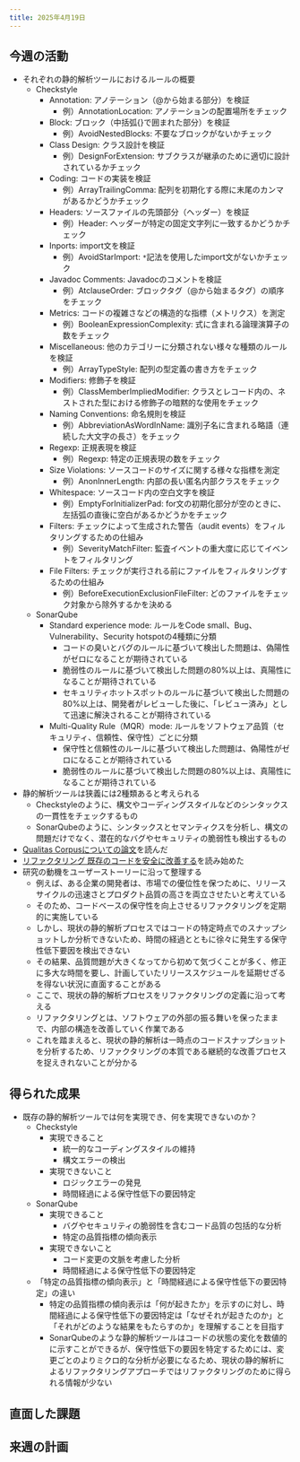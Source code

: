 ```yaml
---
title: 2025年4月19日
---
```

## 今週の活動
- それぞれの静的解析ツールにおけるルールの概要
	- Checkstyle
		- Annotation: アノテーション（@から始まる部分）を検証
			- 例）AnnotationLocation: アノテーションの配置場所をチェック
		- Block: ブロック（中括弧{}で囲まれた部分）を検証
			- 例）AvoidNestedBlocks: 不要なブロックがないかチェック
		- Class Design: クラス設計を検証
			- 例）DesignForExtension: サブクラスが継承のために適切に設計されているかチェック
		- Coding: コードの実装を検証
			- 例）ArrayTrailingComma: 配列を初期化する際に末尾のカンマがあるかどうかチェック
		- Headers: ソースファイルの先頭部分（ヘッダー）を検証
			- 例）Header: ヘッダーが特定の固定文字列に一致するかどうかチェック
		- Inports: import文を検証
			- 例）AvoidStarImport: `*`記法を使用したimport文がないかチェック
		- Javadoc Comments: Javadocのコメントを検証
			- 例）AtclauseOrder: ブロックタグ（@から始まるタグ）の順序をチェック
		- Metrics: コードの複雑さなどの構造的な指標（メトリクス）を測定
			- 例）BooleanExpressionComplexity: 式に含まれる論理演算子の数をチェック
		- Miscellaneous: 他のカテゴリーに分類されない様々な種類のルールを検証
			- 例）ArrayTypeStyle: 配列の型定義の書き方をチェック
		- Modifiers: 修飾子を検証
			- 例）ClassMemberImpliedModifier: クラスとレコード内の、ネストされた型における修飾子の暗黙的な使用をチェック
		- Naming Conventions: 命名規則を検証
			- 例）AbbreviationAsWordInName: 識別子名に含まれる略語（連続した大文字の長さ）をチェック
		- Regexp: 正規表現を検証
			- 例）Regexp: 特定の正規表現の数をチェック
		- Size Violations: ソースコードのサイズに関する様々な指標を測定
			- 例）AnonInnerLength: 内部の長い匿名内部クラスをチェック
		- Whitespace: ソースコード内の空白文字を検証
			- 例）EmptyForInitializerPad: for文の初期化部分が空のときに、左括弧の直後に空白があるかどうかをチェック
		- Filters: チェックによって生成された警告（audit events）をフィルタリングするための仕組み
			- 例）SeverityMatchFilter: 監査イベントの重大度に応じてイベントをフィルタリング
		- File Filters: チェックが実行される前にファイルをフィルタリングするための仕組み
			- 例）BeforeExecutionExclusionFileFilter: どのファイルをチェック対象から除外するかを決める
	- SonarQube
		- Standard experience mode: ルールをCode small、Bug、Vulnerability、Security hotspotの4種類に分類
			- コードの臭いとバグのルールに基づいて検出した問題は、偽陽性がゼロになることが期待されている
			- 脆弱性のルールに基づいて検出した問題の80%以上は、真陽性になることが期待されている
			- セキュリティホットスポットのルールに基づいて検出した問題の80%以上は、開発者がレビューした後に、「レビュー済み」として迅速に解決されることが期待されている
		- Multi-Quality Rule（MQR）mode: ルールをソフトウェア品質（セキュリティ、信頼性、保守性）ごとに分類
			- 保守性と信頼性のルールに基づいて検出した問題は、偽陽性がゼロになることが期待されている
			- 脆弱性のルールに基づいて検出した問題の80%以上は、真陽性になることが期待されている
- 静的解析ツールは狭義には2種類あると考えられる
	- Checkstyleのように、構文やコーディングスタイルなどのシンタックスの一貫性をチェックするもの
	- SonarQubeのように、シンタックスとセマンティクスを分析し、構文の問題だけでなく、潜在的なバグやセキュリティの脆弱性も検出するもの
- [Qualitas Corpusについての論文](https://doi.org/10.1109/APSEC.2010.46)を読んだ
- [リファクタリング 既存のコードを安全に改善する](https://www.ohmsha.co.jp/book/9784274224546/)を読み始めた
- 研究の動機をユーザーストーリーに沿って整理する
	- 例えば、ある企業の開発者は、市場での優位性を保つために、リリースサイクルの迅速さとプロダクト品質の高さを両立させたいと考えている
	- そのため、コードベースの保守性を向上させるリファクタリングを定期的に実施している
	- しかし、現状の静的解析プロセスではコードの特定時点でのスナップショットしか分析できないため、時間の経過とともに徐々に発生する保守性低下要因を検出できない
	- その結果、品質問題が大きくなってから初めて気づくことが多く、修正に多大な時間を要し、計画していたリリーススケジュールを延期せざるを得ない状況に直面することがある
	- ここで、現状の静的解析プロセスをリファクタリングの定義に沿って考える
	- リファクタリングとは、ソフトウェアの外部の振る舞いを保ったままで、内部の構造を改善していく作業である
	- これを踏まえると、現状の静的解析は一時点のコードスナップショットを分析するため、リファクタリングの本質である継続的な改善プロセスを捉えきれないことが分かる
## 得られた成果
- 既存の静的解析ツールでは何を実現でき、何を実現できないのか？
	- Checkstyle
		- 実現できること
			- 統一的なコーディングスタイルの維持
			- 構文エラーの検出
		- 実現できないこと
			- ロジックエラーの発見
			- 時間経過による保守性低下の要因特定
	- SonarQube
		- 実現できること
			- バグやセキュリティの脆弱性を含むコード品質の包括的な分析
			- 特定の品質指標の傾向表示
		- 実現できないこと
			- コード変更の文脈を考慮した分析
			- 時間経過による保守性低下の要因特定
	- 「特定の品質指標の傾向表示」と「時間経過による保守性低下の要因特定」の違い
		- 特定の品質指標の傾向表示は「何が起きたか」を示すのに対し、時間経過による保守性低下の要因特定は「なぜそれが起きたのか」と「それがどのような結果をもたらすのか」を理解することを目指す
		- SonarQubeのような静的解析ツールはコードの状態の変化を数値的に示すことができるが、保守性低下の要因を特定するためには、変更ごとのよりミクロ的な分析が必要になるため、現状の静的解析によるリファクタリングアプローチではリファクタリングのために得られる情報が少ない
## 直面した課題
## 来週の計画